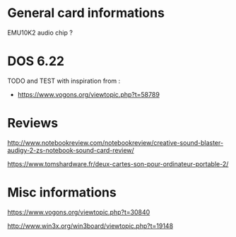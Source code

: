 # General card informations
EMU10K2 audio chip ?

# DOS 6.22
TODO and TEST with inspiration from :
- https://www.vogons.org/viewtopic.php?t=58789

# Reviews
http://www.notebookreview.com/notebookreview/creative-sound-blaster-audigy-2-zs-notebook-sound-card-review/

https://www.tomshardware.fr/deux-cartes-son-pour-ordinateur-portable-2/

# Misc informations
https://www.vogons.org/viewtopic.php?t=30840

http://www.win3x.org/win3board/viewtopic.php?t=19148


